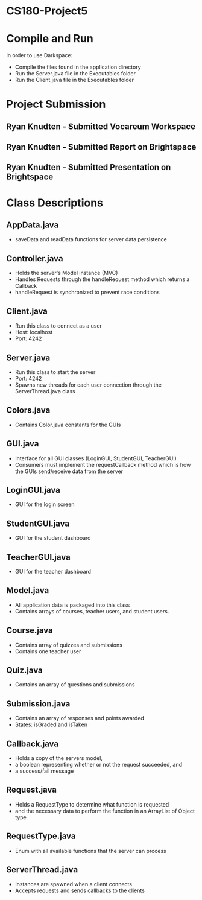 # CS180-Project5

# Compile and Run
In order to use Darkspace:
- Compile the files found in the application directory
- Run the Server.java file in the Executables folder
- Run the Client.java file in the Executables folder

# Project Submission
## Ryan Knudten - Submitted Vocareum Workspace
## Ryan Knudten - Submitted Report on Brightspace
## Ryan Knudten - Submitted Presentation on Brightspace

# Class Descriptions
## AppData.java
- saveData and readData functions for server data persistence 

## Controller.java
- Holds the server's Model instance (MVC)
- Handles Requests through the handleRequest method which returns a Callback
- handleRequest is synchronized to prevent race conditions

## Client.java
- Run this class to connect as a user
- Host: localhost
- Port: 4242

## Server.java
- Run this class to start the server
- Port: 4242
- Spawns new threads for each user connection through the ServerThread.java class

## Colors.java
- Contains Color.java constants for the GUIs

## GUI.java
- Interface for all GUI classes (LoginGUI, StudentGUI, TeacherGUI)
- Consumers must implement the requestCallback method which is how the GUIs send/receive data from the server

## LoginGUI.java
- GUI for the login screen

## StudentGUI.java
- GUI for the student dashboard

## TeacherGUI.java
- GUI for the teacher dashboard

## Model.java
- All application data is packaged into this class
- Contains arrays of courses, teacher users, and student users.

## Course.java
- Contains array of quizzes and submissions
- Contains one teacher user

## Quiz.java
- Contains an array of questions and submissions

## Submission.java
- Contains an array of responses and points awarded
- States: isGraded and isTaken

## Callback.java
- Holds a copy of the servers model,
- a boolean representing whether or not the request succeeded, and
- a success/fail message

## Request.java
- Holds a RequestType to determine what function is requested
- and the necessary data to perform the function in an ArrayList of Object type

## RequestType.java
- Enum with all available functions that the server can process

## ServerThread.java
- Instances are spawned when a client connects
- Accepts requests and sends callbacks to the clients